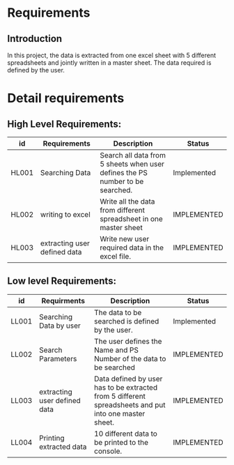 # Requirements
## Introduction

 In this project, the data is extracted from one excel sheet with 5 different spreadsheets and jointly written in a master sheet. The data required is defined by the user.

# Detail requirements
## High Level Requirements:
|**id**  |**Requirements**  | **Description**  |**Status**  |
| --- | --- | --- | --- |
|HL001 | Searching Data |Search all data from 5 sheets when user defines the PS number to be searched.|Implemented |
|HL002 | writing to excel | Write all the data from different spreadsheet in one master sheet|IMPLEMENTED |
|HL003 |extracting user defined data|Write new user required data in the excel file. |IMPLEMENTED |



##  Low level Requirements:

|**id**  |**Requirments**  | **Description**  |**Status**  |
| --- | --- | --- | --- |
|LL001 | Searching Data by user |The data to be searched is defined by the user.|Implemented |
|LL002 | Search Parameters | The user defines the Name and PS Number of the data to be searched|IMPLEMENTED |
|LL003 |extracting user defined data|Data defined by user has to be extracted from 5 different spreadsheets and put into one master sheet. |IMPLEMENTED |
|LL004 |Printing extracted data|10 different data to be printed to the console.|IMPLEMENTED |
